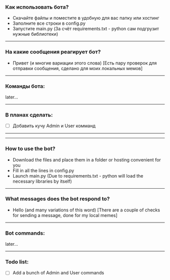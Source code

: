 ### Как использовать бота?
- Скачайте файлы и поместите в удобную для вас папку или хостинг
- Заполните все строки в config.py
- Запустите main.py (За счёт requirements.txt - python сам подгрузит нужные библиотеки)

---------------

### На какие сообщения реагирует бот?
- Привет (и многие вариации этого слова) [Есть пару проверок для отправки сообщения, сделано для моих локальных мемов]

---------------

### Команды бота:
later...

---------------

### В планах сделать:
- [ ] Добавить кучу Admin и User комманд

----------------------------------------------------------------------------------------------------------------------------
----------------------------------------------------------------------------------------------------------------------------

### How to use the bot?
- Download the files and place them in a folder or hosting convenient for you
- Fill in all the lines in config.py
- Launch main.py (Due to requirements.txt - python will load the necessary libraries by itself)

---------------

### What messages does the bot respond to?
- Hello (and many variations of this word) [There are a couple of checks for sending a message, done for my local memes]

---------------

### Bot commands:
later...

---------------

### Todo list:
- [ ] Add a bunch of Admin and User commands
